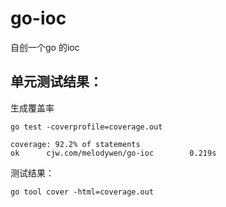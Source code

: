 # go-ioc
自创一个go 的ioc

## 单元测试结果：
生成覆盖率
```
go test -coverprofile=coverage.out

coverage: 92.2% of statements
ok      cjw.com/melodywen/go-ioc        0.219s
```
测试结果：
```
go tool cover -html=coverage.out 
```